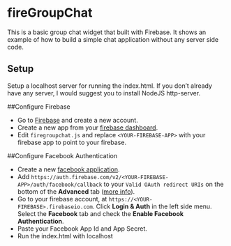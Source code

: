 # fireGroupChat
This is a basic group chat widget that built with Firebase. It shows an example of how to build a simple chat application without any server side code.

## Setup
Setup a localhost server for running the index.html. If you don’t already have any server,  I would suggest you to install NodeJS http-server.

##Configure Firebase
* Go to [Firebase](www.firebase.com) and create a new account.
* Create a new app from your [firebase dashboard](https://www.firebase.com/account/).
* Edit `firegroupchat.js` and replace `<YOUR-FIREBASE-APP>` with your firebase app to point to your firebase.
 
##Configure Facebook Authentication
* Create a new [facebook application](https://developers.facebook.com/apps).
* Add `https://auth.firebase.com/v2/<YOUR-FIREBASE-APP>/auth/facebook/callback` to your `Valid OAuth redirect URIs` on the bottom of the **Advanced** tab ([more info](https://www.firebase.com/docs/web/guide/login/facebook.html)).
* Go to your firebase account, at `https://<YOUR-FIREBASE>.firebaseio.com`. Click **Login & Auth** in the left side menu. Select the **Facebook** tab and check the **Enable Facebook Authentication**.
* Paste your Facebook App Id and App Secret.
* Run the index.html with localhost



